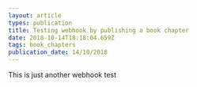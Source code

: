 ```yaml
---
layout: article
types: publication
title: Testing webhook by publishing a book chapter
date: 2018-10-14T18:18:04.659Z
tags: book_chapters
publication_date: 14/10/2018
---
```

This is just another webhook test
